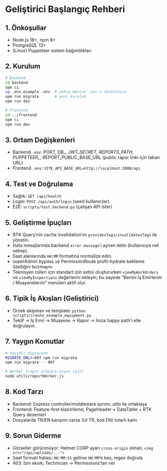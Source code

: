 # Geliştirici Başlangıç Rehberi

## 1. Önkoşullar
- Node.js 18+, npm 8+
- PostgreSQL 13+
- (Linux) Puppeteer sistem bağımlılıkları

## 2. Kurulum
```bash
# Backend
cd backend
npm ci
cp .env.example .env  # yoksa mevcut .env'i düzenleyin
npm run migrate       # yeni kurulum
npm run dev

# Frontend
cd ../frontend
npm ci
npm run dev
```

## 3. Ortam Değişkenleri
- Backend `.env`: PORT, DB_*, JWT_SECRET, REPORTS_PATH, PUPPETEER_*, REPORT_PUBLIC_BASE_URL (public rapor linki için taban URL)
- Frontend `.env`: `VITE_API_BASE_URL=http://localhost:3000/api`

## 4. Test ve Doğrulama
- Sağlık: `GET /api/health`
- Login: `POST /api/auth/login` (seed kullanıcılar)
- E2E: `scripts/test_backend.py` (çalışan API ister)

## 5. Geliştirme İpuçları
- RTK Query’nin cache invalidation’ını `providesTags/invalidatesTags` ile yönetin.
- Hata mesajlarında backend `error.message`’ı aynen iletin (kullanıcıya net sebep).
- Saat alanlarında `HH:MM` formatına normalize edin.
- superAdmin bypass ve PermissionRoute profil-hydrate bekleme özelliğini bozmayın.
- Teknisyen rolleri için standart izin setini oluştururken `viewMyWorkOrders` ve `viewMyInspections` değerlerini ekleyin; bu sayede “Benim İş Emirlerim / Muayenelerim” menüleri aktif olur.

## 6. Tipik İş Akışları (Geliştirici)
- Örnek ekipman ve template: `python scripts/create_example_equipment.py`
- Teklif → İş Emri → Muayene → Rapor → İmza happy path’i elle doğrulayın.

## 7. Yaygın Komutlar
```bash
# Seçimli migrasyon
MIGRATE_ONLY=007 npm run migrate
npm run migrate -- 007

# Worker (rapor prepare-async için)
node utils/reportWorker.js
```

## 8. Kod Tarzı
- Backend: Express controller/middleware ayrımı; utils ile ortaklaşa
- Frontend: Feature-first klasörleme; PageHeader + DataTable + RTK Query desenleri
- Dosyalarda TR/EN karışımı varsa (UI TR, kod EN) tutarlı kalın

## 9. Sorun Giderme
- Görseller görünmüyor: Helmet CORP ayarı `cross-origin` olmalı; `<img src="/api/uploads/...">`
- Saat formatı hatası: `HH:MM:SS` gelirse `HH:MM`’e kes; regex doğrula
- 403: İzin eksik; Technician → Permissions’tan ver
```
